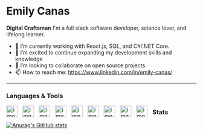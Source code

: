 <h1> Emily Canas </h1>

**Digital Craftsman**
I'm  a full stack software developer, science lover, and lifelong learner.


- 🔭 I’m currently working with React.js, SQL, and C#/.NET Core.
- 🌱 I’m excited to continue expanding my development skills and knowledge
- 👯 I’m looking to collaborate on open source projects.
- 📫 How to reach me: https://www.linkedin.com/in/emily-canas/

---
### Languages & Tools
<img align="left" alt="img" width="30px" style="padding-right:10px;" src="https://cdn.jsdelivr.net/gh/devicons/devicon/icons/react/react-original.svg" />
<img align="left" alt="img" width="30px" style="padding-right:10px;" src="https://cdn.jsdelivr.net/gh/devicons/devicon/icons/microsoftsqlserver/microsoftsqlserver-plain.svg" />
<img align="left" alt="img" width="30px" style="padding-right:10px;" src="https://cdn.jsdelivr.net/gh/devicons/devicon/icons/csharp/csharp-original.svg" />
<img align="left" alt="img" width="30px" style="padding-right:10px;" src="https://cdn.jsdelivr.net/gh/devicons/devicon/icons/dotnetcore/dotnetcore-original.svg" />       
<img align="left" alt="img" width="30px" style="padding-right:10px;" src="https://cdn.jsdelivr.net/gh/devicons/devicon/icons/css3/css3-original-wordmark.svg" />      
<img align="left" alt="img" width="30px" style="padding-right:10px;" src="https://cdn.jsdelivr.net/gh/devicons/devicon/icons/html5/html5-original-wordmark.svg" />
<img align="left" alt="img" width="30px" style="padding-right:10px;" src="https://cdn.jsdelivr.net/gh/devicons/devicon/icons/yarn/yarn-original.svg" />
<img align="left" alt="img" width="30px" style="padding-right:10px;" src="https://cdn.jsdelivr.net/gh/devicons/devicon/icons/javascript/javascript-original.svg" />
<img align="left" alt="img" width="30px" style="padding-right:10px;" src="https://cdn.jsdelivr.net/gh/devicons/devicon/icons/github/github-original-wordmark.svg" />

### Stats
[![Anurag's GitHub stats](https://github-readme-stats.vercel.app/api?username=emilycanas)](https://github.com/anuraghazra/github-readme-stats)
          
          
 



